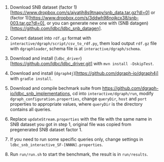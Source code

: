 1. Download SNB dataset (factor 1)[https://www.dropbox.com/s/ajyatjh8s9tnapy/snb_data.tar.gz?dl=0] or (factor 1)[https://www.dropbox.com/s/3ddwh98nojkcx38/snb-003.tar.gz?dl=0], or you can generate new one with (SNB datagen)[https://github.com/ldbc/ldbc_snb_datagen].

2. Convert dataset into `rdf.gz` format with `interactive/dgraph/script/csv_to_rdf.py`, them load output `rdf.gz` file with `dgraphloader`, schema file is at `interactive/dgraph/schema`.

3. Download and install (`ldbc_driver`)[https://github.com/ldbc/ldbc_driver.git] with `mvn install -DskipTest`.

4. Download and install (`dgraph4j`)[https://github.com/dgraph-io/dgraph4j] with `gradle install`.

5. Download and compile bechmark suite from https://github.com/dgraph-io/ldbc_snb_implementations, cd into `interactive/dgraph/run`, modify `dgraph_configuration.properties`, change `queryDir`, `host` and `port` properties to appropriate values, where `queryDir` is the directory contains all queries.

6. Replace `updateStream.properties` with the file with the same name in SNB dataset you got in step 1, original file was copied from pregenerated SNB dataset factor 1.

7. If you need to run some specific queries only, change settings in `ldbc_snb_interactive_SF-[NNNN].properties`.

8. Run `run/run.sh` to start the benchmark, the result is in `run/results`.
